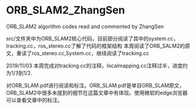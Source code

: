 # ORB_SLAM2_ZhangSen
ORB_SLAM2 algorithm codes read and commented by ZhangSen

src/文件夹中为ORB_SLAM2核心代码，目前部分阅读了其中的system.cc，tracking.cc，ros_stereo.cc了解了代码的框架结构
本周阅读了ORB_SALM2的原文，重读了ros_stereo.cc,System.cc，继续阅读了tracking.cc

2019/11/03 本周完成对tracking.cc的注释，localmapping.cc注释过半，进度约为1/3到1/2.

对ORB_SLAM.pdf进行阅读和标注。ORB_SLAM.pdf是单目ORB_SLAM原文，ORB_SLAM2中很多未提到的细节在这篇文章中有体现。使用微软的edge浏览器可以查看文章中的标注。
